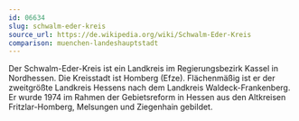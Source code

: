 ```yaml
---
id: 06634
slug: schwalm-eder-kreis
source_url: https://de.wikipedia.org/wiki/Schwalm-Eder-Kreis
comparison: muenchen-landeshauptstadt
---
```


Der Schwalm-Eder-Kreis ist ein Landkreis im Regierungsbezirk Kassel in Nordhessen. Die Kreisstadt ist Homberg (Efze). Flächenmäßig ist er der zweitgrößte Landkreis Hessens nach dem Landkreis Waldeck-Frankenberg. Er wurde 1974 im Rahmen der Gebietsreform in Hessen aus den Altkreisen Fritzlar-Homberg, Melsungen und Ziegenhain gebildet.
